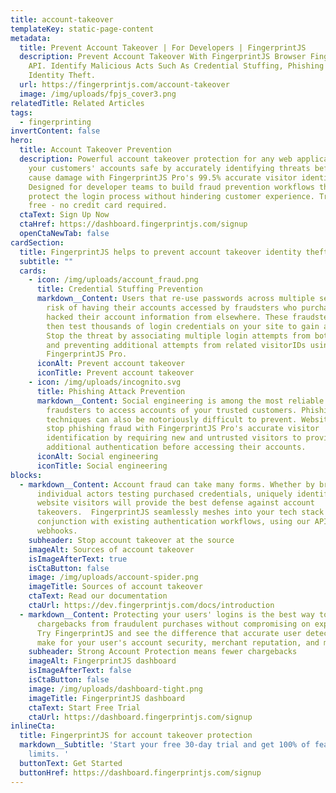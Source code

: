 ```yaml
---
title: account-takeover
templateKey: static-page-content
metadata:
  title: Prevent Account Takeover | For Developers | FingerprintJS
  description: Prevent Account Takeover With FingerprintJS Browser Fingerprinting
    API. Identify Malicious Acts Such As Credential Stuffing, Phishing &
    Identity Theft.
  url: https://fingerprintjs.com/account-takeover
  image: /img/uploads/fpjs_cover3.png
relatedTitle: Related Articles
tags:
  - fingerprinting
invertContent: false
hero:
  title: Account Takeover Prevention
  description: Powerful account takeover protection for any web application. Keep
    your customers' accounts safe by accurately identifying threats before they
    cause damage with FingerprintJS Pro's 99.5% accurate visitor identification.
    Designed for developer teams to build fraud prevention workflows that
    protect the login process without hindering customer experience. Try for
    free - no credit card required.
  ctaText: Sign Up Now
  ctaHref: https://dashboard.fingerprintjs.com/signup
  openCtaNewTab: false
cardSection:
  title: FingerprintJS helps to prevent account takeover identity theft
  subtitle: ""
  cards:
    - icon: /img/uploads/account_fraud.png
      title: Credential Stuffing Prevention
      markdown__Content: Users that re-use passwords across multiple services are at
        risk of having their accounts accessed by fraudsters who purchased or
        hacked their account information from elsewhere. These fraudsters may
        then test thousands of login credentials on your site to gain access.
        Stop the threat by associating multiple login attempts from bot networks
        and preventing additional attempts from related visitorIDs using
        FingerprintJS Pro.
      iconAlt: Prevent account takeover
      iconTitle: Prevent account takeover
    - icon: /img/uploads/incognito.svg
      title: Phishing Attack Prevention
      markdown__Content: Social engineering is among the most reliable methods for
        fraudsters to access accounts of your trusted customers. Phishing
        techniques can also be notoriously difficult to prevent. Websites can
        stop phishing fraud with FingerprintJS Pro's accurate visitor
        identification by requiring new and untrusted visitors to provide
        additional authentication before accessing their accounts.
      iconAlt: Social engineering
      iconTitle: Social engineering
blocks:
  - markdown__Content: Account fraud can take many forms. Whether by brute force or
      individual actors testing purchased credentials, uniquely identifying your
      website visitors will provide the best defense against account
      takeovers.  FingerprintJS seamlessly meshes into your tech stack to run in
      conjunction with existing authentication workflows, using our API and
      webhooks.
    subheader: Stop account takeover at the source
    imageAlt: Sources of account takeover
    isImageAfterText: true
    isCtaButton: false
    image: /img/uploads/account-spider.png
    imageTitle: Sources of account takeover
    ctaText: Read our documentation
    ctaUrl: https://dev.fingerprintjs.com/docs/introduction
  - markdown__Content: Protecting your users' logins is the best way to mitigate
      chargebacks from fraudulent purchases without compromising on experience.
      Try FingerprintJS and see the difference that accurate user detection can
      make for your user's account security, merchant reputation, and more.
    subheader: Strong Account Protection means fewer chargebacks
    imageAlt: FingerprintJS dashboard
    isImageAfterText: false
    isCtaButton: false
    image: /img/uploads/dashboard-tight.png
    imageTitle: FingerprintJS dashboard
    ctaText: Start Free Trial
    ctaUrl: https://dashboard.fingerprintjs.com/signup
inlineCta:
  title: FingerprintJS for account takeover protection
  markdown__Subtitle: 'Start your free 30-day trial and get 100% of features with no usage
    limits. '
  buttonText: Get Started
  buttonHref: https://dashboard.fingerprintjs.com/signup
---
```

